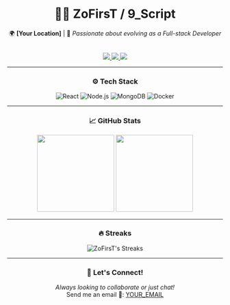 <h1 align="center">👨‍💻 ZoFirsT / 9_Script</h1>

<div align="center">
  🌍 <b>[Your Location]</b> | 🚀 <i>Passionate about evolving as a Full-stack Developer</i>
</div>

<br>

<p align="center">
  <a href="https://github.com/ZoFirsT">
    <img src="https://img.shields.io/badge/GitHub-%2312100E.svg?&style=for-the-badge&logo=github&logoColor=white"/>
  </a>
  <a href="https://twitter.com/YOUR_TWITTER_USERNAME">
    <img src="https://img.shields.io/badge/Twitter-%231DA1F2.svg?&style=for-the-badge&logo=twitter&logoColor=white" />
  </a>
  <a href="https://linkedin.com/in/YOUR_LINKEDIN_USERNAME">
    <img src="https://img.shields.io/badge/LinkedIn-%230077B5.svg?&style=for-the-badge&logo=linkedin&logoColor=white" />
  </a>
</p>

---

<h3 align="center">⚙️ Tech Stack</h3>

<p align="center">
  <img src="https://img.shields.io/badge/-ReactJs-61DAFB?logo=react&logoColor=white&style=flat-square" alt="React">
  <img src="https://img.shields.io/badge/-Node.js-43853D?logo=node.js&logoColor=white&style=flat-square" alt="Node.js">
  <img src="https://img.shields.io/badge/-MongoDB-4EA94B?logo=mongodb&logoColor=white&style=flat-square" alt="MongoDB">
  <img src="https://img.shields.io/badge/-Docker-46a2f1?logo=docker&logoColor=white&style=flat-square" alt="Docker">
  <!-- Add other technologies as needed -->
</p>

---

<h3 align="center">📈 GitHub Stats</h3>

<p align="center">
  <img height="180em" src="https://github-readme-stats.vercel.app/api?username=ZoFirsT&show_icons=true&theme=radical&hide_rank=false" />
  <img height="180em" src="https://github-readme-stats.vercel.app/api/top-langs/?username=ZoFirsT&theme=radical&layout=compact" />
</p>

---

<h3 align="center">🔥 Streaks</h3>

<p align="center">
  <img src="https://github-readme-streak-stats.herokuapp.com/?user=ZoFirsT&theme=radical" alt="ZoFirsT's Streaks">
</p>

---

<h3 align="center">🤝 Let's Connect!</h3>

<p align="center">
  <i>Always looking to collaborate or just chat!</i><br>
  Send me an email 📧: <a href="mailto:YOUR_EMAIL">YOUR_EMAIL</a>
</p>
